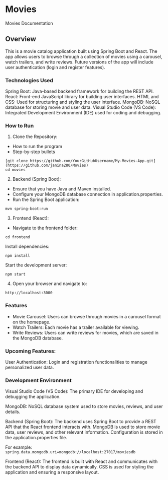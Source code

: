 # Movies

Movies Documentation
## Overview
This is a movie catalog application built using Spring Boot and React. The app allows users to browse through a collection of movies using a carousel, watch trailers, and write reviews. Future versions of the app will include user authentication (login and register features).

### Technologies Used
Spring Boot: Java-based backend framework for building the REST API.
React: Front-end JavaScript library for building user interfaces.
HTML and CSS: Used for structuring and styling the user interface.
MongoDB: NoSQL database for storing movie and user data.
Visual Studio Code (VS Code): Integrated Development Environment (IDE) used for coding and debugging.

### How to Run
1. Clone the Repository:
* How to run the program
* Step-by-step bullets
```
[git clone https://github.com/YourGitHubUsername/My-Movies-App.git](https://github.com/janina280/Movies)
cd movies
```

2. Backend (Spring Boot):
* Ensure that you have Java and Maven installed.
* Configure your MongoDB database connection in application.properties.
* Run the Spring Boot application:
```
mvn spring-boot:run
```

3. Frontend (React):
* Navigate to the frontend folder:
```
cd frontend
```

Install dependencies:
```
npm install
```

Start the development server:
```
npm start
```

4. Open your browser and navigate to:
```
http://localhost:3000
```


### Features
* Movie Carousel: Users can browse through movies in a carousel format on the homepage.
* Watch Trailers: Each movie has a trailer available for viewing.
* Write Reviews: Users can write reviews for movies, which are saved in the MongoDB database.

### Upcoming Features:
User Authentication: Login and registration functionalities to manage personalized user data.

### Development Environment

Visual Studio Code (VS Code): The primary IDE for developing and debugging the application.

MongoDB: NoSQL database system used to store movies, reviews, and user details.

Backend (Spring Boot):
The backend uses Spring Boot to provide a REST API that the React frontend interacts with.
MongoDB is used to store movie data, user reviews, and other relevant information.
Configuration is stored in the application.properties file.

For example: 
``` spring.data.mongodb.uri=mongodb://localhost:27017/moviesdb```

Frontend (React):
The frontend is built with React and communicates with the backend API to display data dynamically.
CSS is used for styling the application and ensuring a responsive layout.
